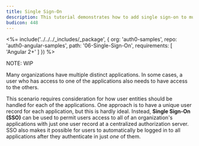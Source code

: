 ```yaml
---
title: Single Sign-On
description: This tutorial demonstrates how to add single sign-on to multiple applications with Auth0
budicon: 448
---
```


<%= include('../../../_includes/_package', {
  org: 'auth0-samples',
  repo: 'auth0-angular-samples',
  path: '06-Single-Sign-On',
  requirements: [
    'Angular 2+'
  ]
}) %>

NOTE: WIP

Many organizations have multiple distinct applications. In some cases, a user who has access to one of the applications also needs to have access to the others.

This scenario requires consideration for how user entities should be handled for each of the applications. One approach is to have a unique user record for each application, but this is hardly ideal. Instead, **Single Sign-On (SSO)** can be used to permit users access to all of an organization's applications with just one user record at a centralized authorization server. SSO also makes it possible for users to automatically be logged in to all applications after they authenticate in just _one_ of them.


